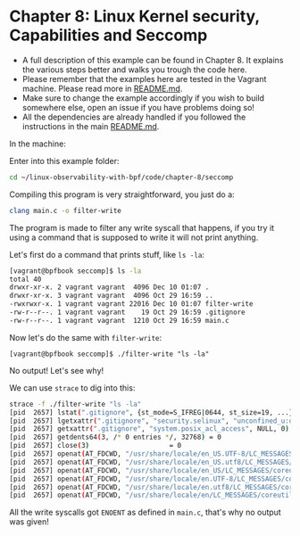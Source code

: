 # Chapter 8: Linux Kernel security, Capabilities and Seccomp

- A full description of this example can be found in Chapter 8. It explains the various steps better and walks you trough the code here.
- Please remember that the examples here are tested in the Vagrant machine. Please read more in [README.md](/README.md).
- Make sure to change the example accordingly if you wish to build somewhere else, open an issue if you have problems doing so!
- All the dependencies are already handled if you followed the instructions in the main [README.md](/README.md).


In the machine:

Enter into this example folder:

```bash
cd ~/linux-observability-with-bpf/code/chapter-8/seccomp
```


Compiling this program is very straightforward, you just do a:


```bash
clang main.c -o filter-write
```

The program is made to filter any write syscall that happens, if you try it using a command that is supposed
to write it will not print anything.


Let's first do a command that prints stuff, like `ls -la`:

```bash
[vagrant@bpfbook seccomp]$ ls -la
total 40
drwxr-xr-x. 2 vagrant vagrant  4096 Dec 10 01:07 .
drwxr-xr-x. 3 vagrant vagrant  4096 Oct 29 16:59 ..
-rwxrwxr-x. 1 vagrant vagrant 22016 Dec 10 01:07 filter-write
-rw-r--r--. 1 vagrant vagrant    19 Oct 29 16:59 .gitignore
-rw-r--r--. 1 vagrant vagrant  1210 Oct 29 16:59 main.c
```

Now let's do the same with `filter-write`:

```
[vagrant@bpfbook seccomp]$ ./filter-write "ls -la"
```

No output! Let's see why!

We can use `strace` to dig into this:

```bash
strace -f ./filter-write "ls -la"
[pid  2657] lstat(".gitignore", {st_mode=S_IFREG|0644, st_size=19, ...}) = 0
[pid  2657] lgetxattr(".gitignore", "security.selinux", "unconfined_u:object_r:default_t:"..., 255) = 35
[pid  2657] getxattr(".gitignore", "system.posix_acl_access", NULL, 0) = -1 ENODATA (No data available)
[pid  2657] getdents64(3, /* 0 entries */, 32768) = 0
[pid  2657] close(3)                    = 0
[pid  2657] openat(AT_FDCWD, "/usr/share/locale/en_US.UTF-8/LC_MESSAGES/coreutils.mo", O_RDONLY) = -1 ENOENT (No such file or directory)
[pid  2657] openat(AT_FDCWD, "/usr/share/locale/en_US.utf8/LC_MESSAGES/coreutils.mo", O_RDONLY) = -1 ENOENT (No such file or directory)
[pid  2657] openat(AT_FDCWD, "/usr/share/locale/en_US/LC_MESSAGES/coreutils.mo", O_RDONLY) = -1 ENOENT (No such file or directory)
[pid  2657] openat(AT_FDCWD, "/usr/share/locale/en.UTF-8/LC_MESSAGES/coreutils.mo", O_RDONLY) = -1 ENOENT (No such file or directory)
[pid  2657] openat(AT_FDCWD, "/usr/share/locale/en.utf8/LC_MESSAGES/coreutils.mo", O_RDONLY) = -1 ENOENT (No such file or directory)
[pid  2657] openat(AT_FDCWD, "/usr/share/locale/en/LC_MESSAGES/coreutils.mo", O_RDONLY) = -1 ENOENT (No such file or directory)
```

All the write syscalls got `ENOENT` as defined in `main.c`, that's why no output was given!



